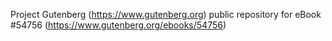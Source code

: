 Project Gutenberg (https://www.gutenberg.org) public repository for
eBook #54756 (https://www.gutenberg.org/ebooks/54756)
